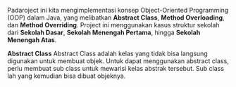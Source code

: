 Padaroject ini kita  mengimplementasi konsep Object-Oriented Programming (OOP) dalam Java, yang melibatkan **Abstract Class**, **Method Overloading**, dan **Method Overriding**. Project ini menggunakan kasus struktur sekolah dari **Sekolah Dasar**, **Sekolah Menengah Pertama**, hingga **Sekolah Menengah Atas**.

**Abstract Class**
Abstract Class adalah kelas yang tidak bisa langsung digunakan untuk membuat objek. Untuk dapat menggunakan abstract class, perlu membuat sub class untuk mewarisi kelas abstrak tersebut. Sub class lah yang kemudian bisa dibuat objeknya.
